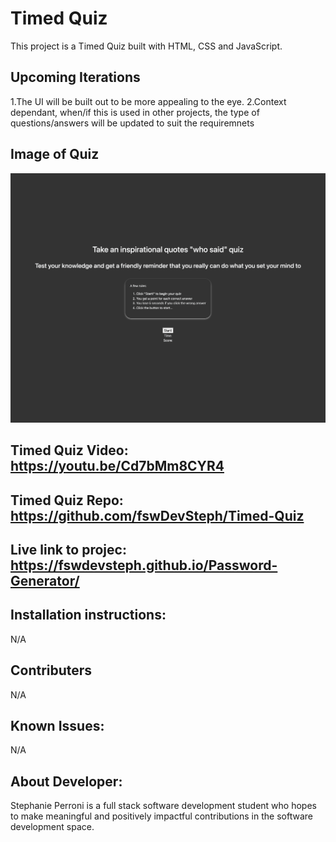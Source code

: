 # Timed Quiz

This project is a Timed Quiz built with HTML, CSS and JavaScript.

## Upcoming Iterations

1.The UI will be built out to be more appealing to the eye.
2.Context dependant, when/if this is used in other projects, the type of questions/answers will be updated to suit the requiremnets

## Image of Quiz

<img src="assets/Images-videos/TimedQuiz.png">

## Timed Quiz Video: https://youtu.be/Cd7bMm8CYR4

## Timed Quiz Repo: https://github.com/fswDevSteph/Timed-Quiz

## Live link to projec: https://fswdevsteph.github.io/Password-Generator/

## Installation instructions:

N/A

## Contributers

N/A

## Known Issues:

N/A

## About Developer:

Stephanie Perroni is a full stack software development student who hopes to make meaningful and positively impactful contributions in the software development space.
